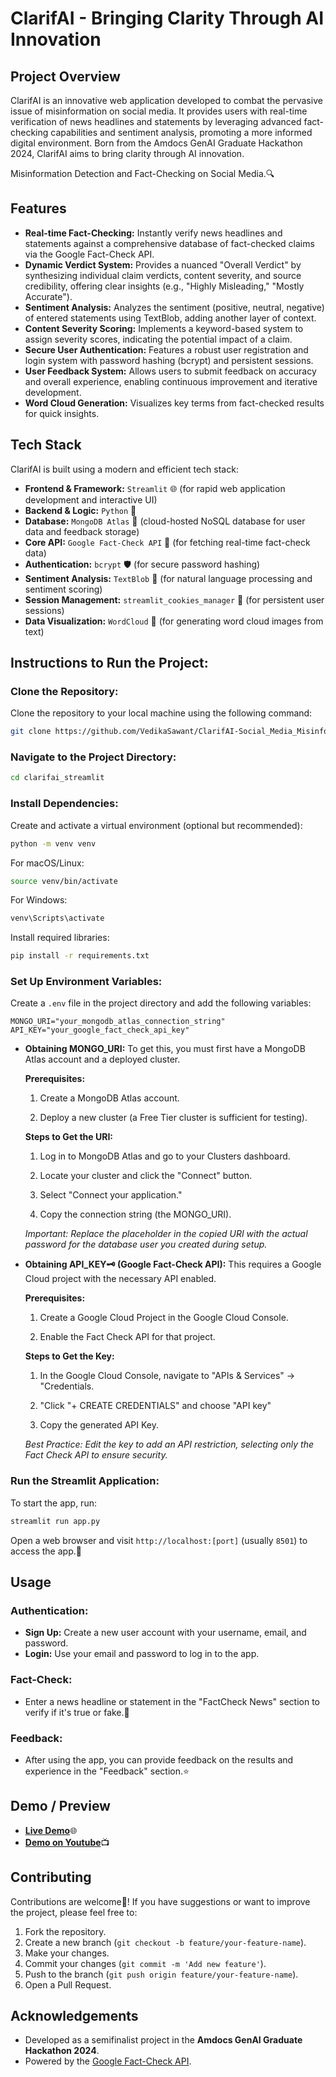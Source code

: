 # ClarifAI - Bringing Clarity Through AI Innovation

## Project Overview

ClarifAI is an innovative web application developed to combat the pervasive issue of misinformation on social media. It provides users with real-time verification of news headlines and statements by leveraging advanced fact-checking capabilities and sentiment analysis, promoting a more informed digital environment. Born from the Amdocs GenAI Graduate Hackathon 2024, ClarifAI aims to bring clarity through AI innovation.

Misinformation Detection and Fact-Checking on Social Media.🔍

## Features

* **Real-time Fact-Checking:** Instantly verify news headlines and statements against a comprehensive database of fact-checked claims via the Google Fact-Check API.
* **Dynamic Verdict System:** Provides a nuanced "Overall Verdict" by synthesizing individual claim verdicts, content severity, and source credibility, offering clear insights (e.g., "Highly Misleading," "Mostly Accurate").
* **Sentiment Analysis:** Analyzes the sentiment (positive, neutral, negative) of entered statements using TextBlob, adding another layer of context.
* **Content Severity Scoring:** Implements a keyword-based system to assign severity scores, indicating the potential impact of a claim.
* **Secure User Authentication:** Features a robust user registration and login system with password hashing (bcrypt) and persistent sessions.
* **User Feedback System:** Allows users to submit feedback on accuracy and overall experience, enabling continuous improvement and iterative development.
* **Word Cloud Generation:** Visualizes key terms from fact-checked results for quick insights.

## Tech Stack

ClarifAI is built using a modern and efficient tech stack:

* **Frontend & Framework:** `Streamlit` 🌐 (for rapid web application development and interactive UI)
* **Backend & Logic:** `Python` 🐍
* **Database:** `MongoDB Atlas` 🍃 (cloud-hosted NoSQL database for user data and feedback storage)
* **Core API:** `Google Fact-Check API` 🔑 (for fetching real-time fact-check data)
* **Authentication:** `bcrypt` 🛡️ (for secure password hashing)
* **Sentiment Analysis:** `TextBlob` 📖 (for natural language processing and sentiment scoring)
* **Session Management:** `streamlit_cookies_manager` 🍪 (for persistent user sessions)
* **Data Visualization:** `WordCloud` 📝 (for generating word cloud images from text)

## Instructions to Run the Project:

### Clone the Repository:

Clone the repository to your local machine using the following command:

```bash
git clone https://github.com/VedikaSawant/ClarifAI-Social_Media_Misinformation_Detection.git
````

### Navigate to the Project Directory:

```bash
cd clarifai_streamlit
```

### Install Dependencies:

Create and activate a virtual environment (optional but recommended):

```bash
python -m venv venv
```

For macOS/Linux:

```bash
source venv/bin/activate
```

For Windows:

```bash
venv\Scripts\activate
```

Install required libraries:

```bash
pip install -r requirements.txt
```

### Set Up Environment Variables:

Create a `.env` file in the project directory and add the following variables:

```
MONGO_URI="your_mongodb_atlas_connection_string"
API_KEY="your_google_fact_check_api_key"
```

  * **Obtaining MONGO\_URI:**
     To get this, you must first have a MongoDB Atlas account and a deployed cluster.
   
     **Prerequisites:**
     
     1. Create a MongoDB Atlas account.
     
     2. Deploy a new cluster (a Free Tier cluster is sufficient for testing).
     
     **Steps to Get the URI:**
     
     1. Log in to MongoDB Atlas and go to your Clusters dashboard.
     
     2. Locate your cluster and click the "Connect" button.
     
     3. Select "Connect your application."
     
     4. Copy the connection string (the MONGO_URI).
     
     *Important: Replace the <password> placeholder in the copied URI with the actual password for the database user you created during setup.*


  * **Obtaining API\_KEY🗝️ (Google Fact-Check API):**
     This requires a Google Cloud project with the necessary API enabled.
     
     **Prerequisites:**
     
     1. Create a Google Cloud Project in the Google Cloud Console.
     
     2. Enable the Fact Check API for that project.
     
     **Steps to Get the Key:**
     1. In the Google Cloud Console, navigate to "APIs & Services" $\rightarrow$ "Credentials.
     
     2. "Click "+ CREATE CREDENTIALS" and choose "API key"
     
     3. Copy the generated API Key.
     
     *Best Practice: Edit the key to add an API restriction, selecting only the Fact Check API to ensure security.*


### Run the Streamlit Application:

To start the app, run:

```bash
streamlit run app.py
```

Open a web browser and visit `http://localhost:[port]` (usually `8501`) to access the app.🚀

## Usage

### Authentication:

  * **Sign Up:** Create a new user account with your username, email, and password.
  * **Login:** Use your email and password to log in to the app.

### Fact-Check:

  * Enter a news headline or statement in the "FactCheck News" section to verify if it's true or fake.🧐

### Feedback:

  * After using the app, you can provide feedback on the results and experience in the "Feedback" section.⭐

## Demo / Preview

  * [**Live Demo**](https://clarifai-social-media-misinformation-detection.streamlit.app/)🌐
  * [**Demo on Youtube**](https://youtu.be/EcwSyNZv2Zw)📺

## Contributing

Contributions are welcome🤝\! If you have suggestions or want to improve the project, please feel free to:

1.  Fork the repository.
2.  Create a new branch (`git checkout -b feature/your-feature-name`).
3.  Make your changes.
4.  Commit your changes (`git commit -m 'Add new feature'`).
5.  Push to the branch (`git push origin feature/your-feature-name`).
6.  Open a Pull Request.

## Acknowledgements

  * Developed as a semifinalist project in the **Amdocs GenAI Graduate Hackathon 2024**.
  * Powered by the [Google Fact-Check API](https://www.google.com/search?q=https://developers.google.com/fact-check/api).

<!-- end list -->
